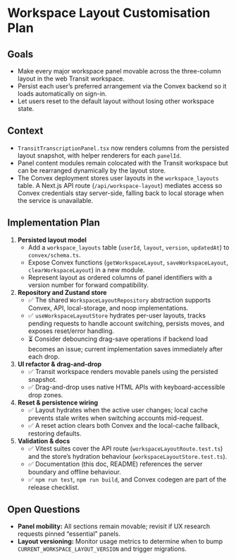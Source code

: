 # Workspace Layout Customisation Plan

## Goals
- Make every major workspace panel movable across the three-column layout in the web Transit workspace.
- Persist each user’s preferred arrangement via the Convex backend so it loads automatically on sign-in.
- Let users reset to the default layout without losing other workspace state.

## Context
- `TransitTranscriptionPanel.tsx` now renders columns from the persisted layout snapshot, with helper renderers for each `panelId`.
- Panel content modules remain colocated with the Transit workspace but can be rearranged dynamically by the layout store.
- The Convex deployment stores user layouts in the `workspace_layouts` table. A Next.js API route (`/api/workspace-layout`) mediates access so Convex credentials stay server-side, falling back to local storage when the service is unavailable.

## Implementation Plan
1. **Persisted layout model**
   - Add a `workspace_layouts` table (`userId`, `layout`, `version`, `updatedAt`) to `convex/schema.ts`.
   - Expose Convex functions (`getWorkspaceLayout`, `saveWorkspaceLayout`, `clearWorkspaceLayout`) in a new module.
   - Represent layout as ordered columns of panel identifiers with a version number for forward compatibility.
2. **Repository and Zustand store**
   - ✅ The shared `WorkspaceLayoutRepository` abstraction supports Convex, API, local-storage, and noop implementations.
   - ✅ `useWorkspaceLayoutStore` hydrates per-user layouts, tracks pending requests to handle account switching, persists moves, and exposes reset/error handling.
   - ⏳ Consider debouncing drag-save operations if backend load becomes an issue; current implementation saves immediately after each drop.
3. **UI refactor & drag-and-drop**
   - ✅ Transit workspace renders movable panels using the persisted snapshot.
   - ✅ Drag-and-drop uses native HTML APIs with keyboard-accessible drop zones.
4. **Reset & persistence wiring**
   - ✅ Layout hydrates when the active user changes; local cache prevents stale writes when switching accounts mid-request.
   - ✅ A reset action clears both Convex and the local-cache fallback, restoring defaults.
5. **Validation & docs**
   - ✅ Vitest suites cover the API route (`workspaceLayoutRoute.test.ts`) and the store’s hydration behaviour (`workspaceLayoutStore.test.ts`).
   - ✅ Documentation (this doc, README) references the server boundary and offline behaviour.
   - ✅ `npm run test`, `npm run build`, and Convex codegen are part of the release checklist.

## Open Questions
- **Panel mobility:** All sections remain movable; revisit if UX research requests pinned “essential” panels.
- **Layout versioning:** Monitor usage metrics to determine when to bump `CURRENT_WORKSPACE_LAYOUT_VERSION` and trigger migrations.
